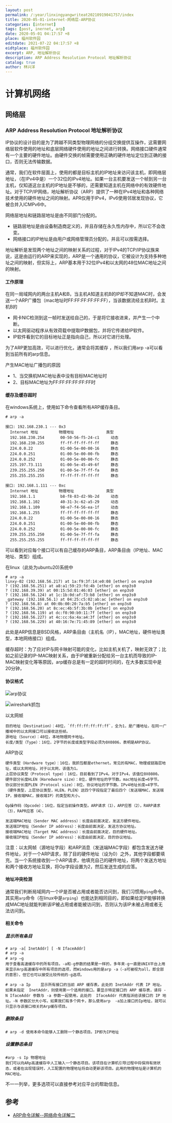```yaml
---
layout: post
permalink: /:year/linxingyangwriteat20210919041757/index
title: 2020-05-01-internet-网络层-ARP协议
categories: [internet]
tags: [post, inernet, arp]
date: 2020-05-01 04:17:57 +8
place: 福州软件园
editdate: 2021-07-22 04:17:57 +8
eidtplace: 福州软件园
excerpt: ARP, 地址解析协议
description: ARP Address Resolution Protocol 地址解析协议
catalog: true
author: 林兴洋
---
```



# 计算机网络

## 网络层

### ARP Address Resolution Protocol 地址解析协议

IP协议的设计目的是为了跨越不同类型物理网络的分组交换提供互操作，这需要网络层软件使用的地址和底层网络硬件使用的地址之间进行转换。网络接口硬件通常有一个主要的硬件地址。由硬件交换的帧需要使用正确的硬件地址定位到正确的接口，否则无法传输数据。

通常，我们在软件层面上，使用的都是目标主机的IP地址来访问该主机，即网络层地址，（在IPv4中是）一个32位的IPv4地址。如果一台主机要发送一个帧到另一台主机，仅知道这台主机的IP地址是不够的，还需要知道主机在网络中的有效硬件地址。对于TCP/IP网络，地址解析协议（ARP）提供了一种在IPv4地址和各种网络技术使用的硬件地址之间的映射。APR仅用于IPv4，IPv6使用邻居发现协议，它被合并入ICMPv6中。

网络层地址和链路层地址是由不同部门分配的。

* 链路层地址是由设备制造商定义的，并且存储在永久性内存中，所以它不会改变。
* 网络接口的IP地址是由用户或网络管理员分配的，并且可以按需选择。

地址解析是发现两个地址之间的映射关系的过程，对于IPv4的TCP/IP协议族来说，这是由运行的ARP来实现的，ARP是一个通用的协议，它被设计为支持多种地址之间的映射，但实际上，ARP基本用于32位IPv4和以太网的48位MAC地址之间的映射。


#### 工作原理

在同一局域网内的两台主机A和B，当主机A知道主机B的IP却不知道MAC时，会发送一个ARP广播包（mac地址时FF:FF:FF:FF:FF:FF），当该数据流经主机B时。主机B的
* 网卡NIC检测到这一帧时发送给自己的，于是将它接收进来，并产生一个中断。
* 以太网驱动程序从有效荷载中提取IP数据包，并将它传递给IP软件。
* IP软件看到它的目标地址正是指向自己，所以对它进行处理。

为了ARP更加高效，可以进行优化，通常会将其缓存 ，所以我们用arp -a可以看到当前所有的arp信息。


产生MAC地址广播包的原因
* 1、当交换机MAC地址表中没有目标MAC地址时
* 2、目标MAC地址为FF:FF:FF:FF:FF:FF时


#### 缓存及缓存超时

在windows系统上，使用如下命令查看所有ARP缓存条目。

```shell
# arp -a

接口: 192.168.230.1 --- 0x3
  Internet 地址         物理地址              类型
  192.168.230.254       00-50-56-f5-24-c1     动态
  192.168.230.255       ff-ff-ff-ff-ff-ff     静态
  224.0.0.22            01-00-5e-00-00-16     静态
  224.0.0.251           01-00-5e-00-00-fb     静态
  224.0.0.252           01-00-5e-00-00-fc     静态
  225.197.73.111        01-00-5e-45-49-6f     静态
  239.255.255.250       01-00-5e-7f-ff-fa     静态
  255.255.255.255       ff-ff-ff-ff-ff-ff     静态

接口: 192.168.1.111 --- 0xc
  Internet 地址         物理地址              类型
  192.168.1.1           b8-f8-83-d2-9b-2d     动态
  192.168.1.102         40-31-3c-62-a5-29     动态
  192.168.1.109         98-e7-f4-56-ea-1f     动态
  192.168.1.255         ff-ff-ff-ff-ff-ff     静态
  224.0.0.22            01-00-5e-00-00-16     静态
  224.0.0.251           01-00-5e-00-00-fb     静态
  224.0.0.252           01-00-5e-00-00-fc     静态
  239.255.255.250       01-00-5e-7f-ff-fa     静态
  255.255.255.255       ff-ff-ff-ff-ff-ff     静态
```

可以看到对应每个接口可以有自己缓存的ARP条目，ARP条目由（IP地址、MAC地址、类型）组成。


在linux（此处为ubuntu20)系统中
```shell
# arp -a
linxy-02 (192.168.56.217) at 1a:f9:3f:14:e0:08 [ether] on enp3s0
? (192.168.56.251) at a8:a1:59:23:fd:4b [ether] on enp3s0
? (192.168.39.39) at 00:15:5d:01:46:03 [ether] on enp3s0
? (192.168.56.124) at 1c:1b:0d:af:73:b8 [ether] on enp3s0
_gateway (192.168.56.1) at 04:25:c5:02:ab:ac [ether] on enp3s0
? (192.168.56.8) at 00:0b:00:20:7a:b5 [ether] on enp3s0
? (192.168.56.20) at 8c:ec:4b:5f:3b:0b [ether] on enp3s0
? (192.168.56.119) at dc:f0:90:b9:11:7f [ether] on enp3s0
? (192.168.56.227) at 4c:cc:6a:4a:a4:3f [ether] on enp3s0
? (192.168.56.229) at 40:16:7e:71:45:89 [ether] on enp3s0
```

此处是ARP信息是BSD风格，ARP条目由（主机名（IP），MAC地址，硬件地址类型，本地网络接口）组成。


缓存超时：为了应对IP与网卡映射可能的变化，比如主机关机了，映射无效了；比如之前记录的IP-MAC映射关系，由于IP被重新分配给另一台主机而导致的IP-MAC映射变化等等原因，arp缓存总是有一定的超时时间的，在大多数实现中是20分钟，


#### 协议格式

![arp协议](https://gitee.com/linxingyang/at-2020-10-02-image/raw/master/image/J-%E8%AE%A1%E7%AE%97%E6%9C%BA%E7%BD%91%E7%BB%9C/image/2020-10-18/19.png)

![wireshark抓包](https://gitee.com/linxingyang/at-2020-10-02-image/raw/master/image/J-%E8%AE%A1%E7%AE%97%E6%9C%BA%E7%BD%91%E7%BB%9C/image/2020-10-18/18.png)

以太网帧
```
目的地址（Destination）：48位，`ff:ff:ff:ff:ff:ff`，全为1，是广播地址，在同一广播域中的以太网接口可以接收这些帧。
源地址（Source）：48位，本地物理网卡地址。
长度/类型（Type）：16位，2字节的长度或类型字段必须为0X0806，表明是ARP协议。
```

ARP协议
```
硬件类型（Hardware type）：16位，我抓包都是ethernet。常见的有MAC，物理或链路层地址，或以太网地址。对于以太网，该值为1。
上层协议类型（Protocol type）：16位，目前看到了IPv4。对于IPv4，该值位0X0800。
硬件部分长度HLEN（Haredware size）：8位，硬件地址的字节数。mac地址长度=6字节。
协议部分长度PLEN（Protocol size）：8位，协议地址的字节数。IPv4地址长度=4字节。
（硬件类型，上层协议类型，HLEN，PLEN）这四个字段指定了最后四个（发送端MAC，发送端IP，接收端MAC，接收端IP）的类型和大小。

Op操作码（Opcode）：16位，指定当前操作类型。ARP请求（1），ARP应答（2），RARP请求（3），RAPR应答（4）。

发送端MAC地址（Sender MAC address）：长度由前面决定，发送方硬件地址。
发送端IP地址（Sender IP address）：长度由前面决定，发送方协议地址。
接收端MAC地址（Target MAC address）：长度由前面决定，目的硬件地址。
接收端IP地址（Sender IP address）：长度由前面决定，目的协议地址。
```

注意：以太网帧（源地址字段）和ARP消息（发送端MAC字段）都包含发送方硬件地址，对于一个ARP请求，除了目的硬件地址（设为0）之外，其他字段都要填充。当一个系统接收到一个ARP请求，他填充自己的硬件地址，将两个发送方地址和两个接收方地址互换，将Op字段设置为2，然后发送生成的应答。

#### 地址冲突检测

通常我们判断局域网内一个IP是否被占用或者能否访问到，我们习惯用`ping`命令。其实用`arp`命令（在linux中是`arping`）也能达到相同目的，即如果给定IP能够转换成MAC地址就能判断该IP被占用或者能被访问到，否则认为该IP未被占用或者无法访问到。

#### 相关命令

##### 显示所有条目

```shell
# arp -a[ InetAddr] [ -N IfaceAddr] 
# arp -a
# arp –g  　
用于查看高速缓存中的所有项目。-a和-g参数的结果是一样的，多年来-g一直是UNIX平台上用来显示Arp高速缓存中所有项目的选项，而Windows用的是arp -a（-a可被视为all，即全部的意思），但它也可以接受比较传统的-g选项。

# arp -a Ip 　　显示所有接口的当前 ARP 缓存表。此处的 InetAddr 代表 IP 地址。如果未指定  InetAddr，则使用第一个适用的接口。要显示特定接口的 ARP 缓存表，请将 -N IfaceAddr 参数与 -a 参数一起使用，此处的  IfaceAddr 代表指派给该接口的 IP 地址。-N 参数区分大小写。如果我们有多个网卡，那么使用arp  -a加上接口的Ip地址，就可以只显示与该接口相关的Arp缓存项目。
```

##### 删除条目

```shell
# arp -d 使用本命令能够人工删除一个静态项目。IP即为IP地址
```

##### 设置静态条目

```shell
#arp -s Ip 物理地址 　　
我们可以向ARp高速缓存中人工输入一个静态项目。该项目在计算机引导过程中将保持有效状态，或者在出现错误时，人工配置的物理地址将自动更新该项目。此用的物理地址是计算机的MAC地址。
```

不一一列举，更多选项可以直接参考对应平台的帮助信息。



## 参考

* [ARP命令详解--网络命令详解二](https://www.cnblogs.com/anlyren/articles/916616.html)

